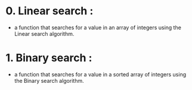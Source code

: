 # 0. Linear search :
- a function that searches for a value in an array of integers using the Linear search algorithm.
# 1. Binary search :
- a function that searches for a value in a sorted array of integers using the Binary search algorithm.